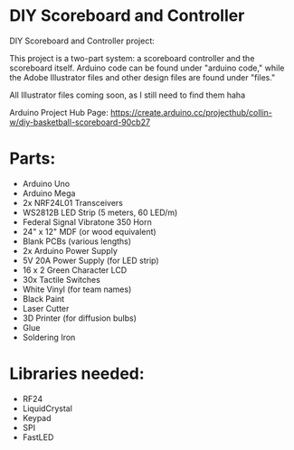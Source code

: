 # DIY Scoreboard and Controller
DIY Scoreboard and Controller project:

This project is a two-part system: a scoreboard controller and the scoreboard itself. Arduino code can be found under "arduino code," while the Adobe Illustrator files and other design files are found under "files."

All Illustrator files coming soon, as I still need to find them haha

Arduino Project Hub Page: https://create.arduino.cc/projecthub/collin-w/diy-basketball-scoreboard-90cb27

# Parts:
- Arduino Uno
- Arduino Mega
- 2x NRF24L01 Transceivers
- WS2812B LED Strip (5 meters, 60 LED/m)
- Federal Signal Vibratone 350 Horn
- 24" x 12" MDF (or wood equivalent)
- Blank PCBs (various lengths)
- 2x Arduino Power Supply
- 5V 20A Power Supply (for LED strip)
- 16 x 2 Green Character LCD
- 30x Tactile Switches
- White Vinyl (for team names)
- Black Paint
- Laser Cutter
- 3D Printer (for diffusion bulbs)
- Glue
- Soldering Iron

# Libraries needed:
- RF24
- LiquidCrystal
- Keypad
- SPI
- FastLED
